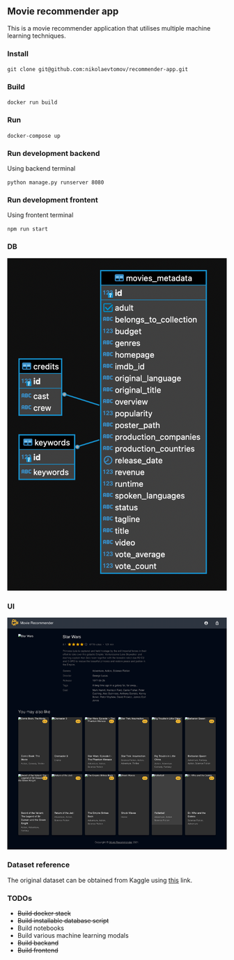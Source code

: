 ## Movie recommender app
This is a movie recommender application that utilises multiple machine learning techniques.

### Install
`git clone git@github.com:nikolaevtomov/recommender-app.git`

### Build
`docker run build`

### Run
`docker-compose up`

### Run development backend
Using backend terminal

`python manage.py runserver 8080`

### Run development frontent
Using frontent terminal

`npm run start`

### DB
![Recommender app database scheme](/screencapture-2.png?raw=true "Recommender db scheme")

### UI
![Recommender app ui](/screencapture-1.png?raw=true "Recommender app UI")

### Dataset reference
The original dataset can be obtained from Kaggle using [this](https://www.kaggle.com/rounakbanik/the-movies-dataset) link.

### TODOs
- <del>Build docker stack
- <del>Build installable database script
- Build notebooks
- Build various machine learning modals
- <del>Build backand
- <del>Build frontend